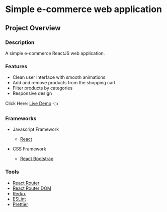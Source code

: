 # Simple e-commerce web application

## Project Overview

### Description

A simple e-commerce ReactJS web application.

### Features

- Clean user interface with smooth animations
- Add and remove products from the shopping cart
- Filter products by categories
- Responsive design

Click Here: [Live Demo](https://swhag.github.io/React-E-Commerce-App/) :point_left:

### Frameworks

- Javascript Framework

  - [React](https://reactjs.org/)

- CSS Framework
  - [React Bootstrap](https://react-bootstrap.github.io/)

### Tools

- [React Router](https://reactrouter.com/)
- [React Router DOM](https://reactrouter.com/)
- [Redux](https://redux.js.org/)
- [ESLint](https://eslint.org/)
- [Prettier](https://prettier.io/)
